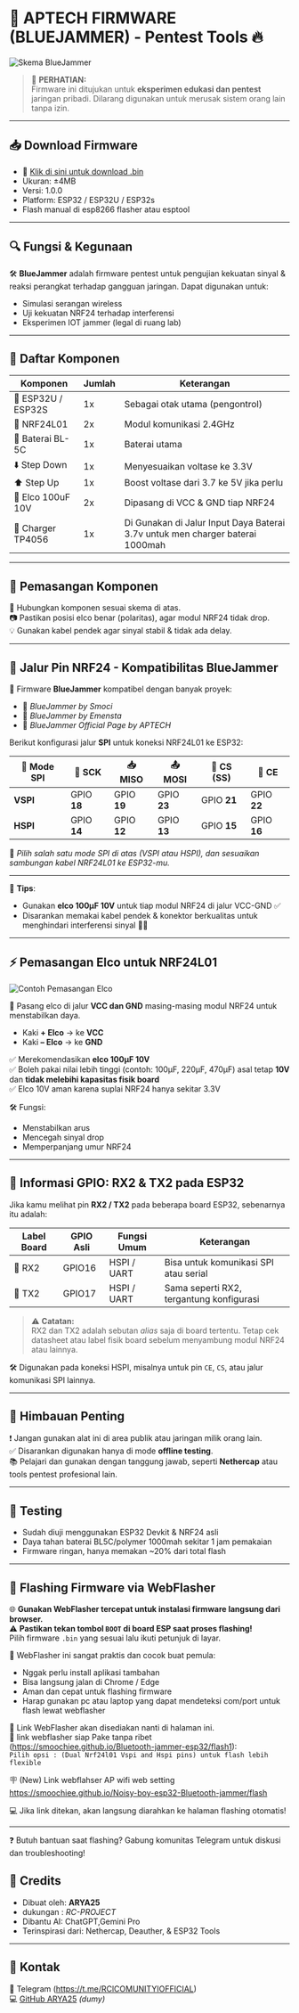 # 📡 APTECH FIRMWARE (BLUEJAMMER) - Pentest Tools 🔥

![Skema BlueJammer](./skemabt1.png)

> 🚨 **PERHATIAN:**  
> Firmware ini ditujukan untuk **eksperimen edukasi dan pentest** jaringan pribadi. Dilarang digunakan untuk merusak sistem orang lain tanpa izin.

---

## 📥 Download Firmware

- 🔗 [Klik di sini untuk download .bin](./https://github.com/aryaexeuyf/BLUEJAMMER-APTECH/releases/download/v1.0.0/bluejammer_v1.0.0.bin)
- Ukuran: ±4MB
- Versi: 1.0.0
- Platform: ESP32 / ESP32U / ESP32s
- Flash manual di esp8266 flasher atau esptool

---

## 🔍 Fungsi & Kegunaan

🛠️ **BlueJammer** adalah firmware pentest untuk pengujian kekuatan sinyal & reaksi perangkat terhadap gangguan jaringan. Dapat digunakan untuk:

- Simulasi serangan wireless
- Uji kekuatan NRF24 terhadap interferensi
- Eksperimen IOT jammer (legal di ruang lab)

---

## 🧰 Daftar Komponen

| Komponen         | Jumlah | Keterangan                          |
|------------------|--------|-------------------------------------|
| 🔌 ESP32U / ESP32S | 1x     | Sebagai otak utama (pengontrol)     |
| 📡 NRF24L01       | 2x     | Modul komunikasi 2.4GHz             |
| 🔋 Baterai BL-5C   | 1x     | Baterai utama                        |
| ⬇️ Step Down      | 1x     | Menyesuaikan voltase ke 3.3V        |
| ⬆️ Step Up        | 1x     | Boost voltase dari 3.7 ke 5V jika perlu |
| 🧯 Elco 100uF 10V  | 2x     | Dipasang di VCC & GND tiap NRF24    |
| 🪫 Charger TP4056  | 1x     |   Di Gunakan di Jalur Input Daya Baterai 3.7v untuk men charger baterai 1000mah

---

## 🔌 Pemasangan Komponen

🔧 Hubungkan komponen sesuai skema di atas.  
📷 Pastikan posisi elco benar (polaritas), agar modul NRF24 tidak drop.  
💡 Gunakan kabel pendek agar sinyal stabil & tidak ada delay.

---

## 📌 Jalur Pin NRF24 - Kompatibilitas BlueJammer

🧠 Firmware **BlueJammer** kompatibel dengan banyak proyek:

- 🔹 *BlueJammer by Smoci*  
- 🔸 *BlueJammer by Emensta*  
- 🧩 *BlueJammer Official Page by APTECH*

Berikut konfigurasi jalur **SPI** untuk koneksi NRF24L01 ke ESP32:

| 🧷 **Mode SPI** | 🧩 **SCK** | 📥 **MISO** | 📤 **MOSI** | 🎯 **CS (SS)** | 📶 **CE** |
|----------------|-----------|------------|-------------|----------------|-----------|
| **VSPI**        | GPIO **18** | GPIO **19** | GPIO **23**  | GPIO **21**     | GPIO **22** |
| **HSPI**        | GPIO **14** | GPIO **12** | GPIO **13**  | GPIO **15**     | GPIO **16** |

📢 *Pilih salah satu mode SPI di atas (VSPI atau HSPI), dan sesuaikan sambungan kabel NRF24L01 ke ESP32-mu.*

---

🔧 **Tips**:

- Gunakan **elco 100µF 10V** untuk tiap modul NRF24 di jalur VCC-GND ✅  
- Disarankan memakai kabel pendek & konektor berkualitas untuk menghindari interferensi sinyal 🚫📶
  
---

## ⚡ Pemasangan Elco untuk NRF24L01

![Contoh Pemasangan Elco](./tutorelco.png)

📌 Pasang elco di jalur **VCC dan GND** masing-masing modul NRF24 untuk menstabilkan daya.

- Kaki **+ Elco** → ke **VCC**
- Kaki **– Elco** → ke **GND**

✅ Merekomendasikan **elco 100µF 10V**  
✅ Boleh pakai nilai lebih tinggi (contoh: 100µF, 220µF, 470µF) asal tetap **10V** dan **tidak melebihi kapasitas fisik board**  
✅ Elco 10V aman karena suplai NRF24 hanya sekitar 3.3V

🛠 Fungsi:
- Menstabilkan arus
- Mencegah sinyal drop
- Memperpanjang umur NRF24

---

## 📡 Informasi GPIO: RX2 & TX2 pada ESP32

Jika kamu melihat pin **RX2 / TX2** pada beberapa board ESP32, sebenarnya itu adalah:

| Label Board | GPIO Asli | Fungsi Umum | Keterangan |
|-------------|------------|--------------|-------------|
| 🔁 RX2      | GPIO16     | HSPI / UART  | Bisa untuk komunikasi SPI atau serial |
| 🔁 TX2      | GPIO17     | HSPI / UART  | Sama seperti RX2, tergantung konfigurasi |

> ⚠️ **Catatan:**  
> RX2 dan TX2 adalah sebutan _alias_ saja di board tertentu. Tetap cek datasheet atau label fisik board sebelum menyambung modul NRF24 atau lainnya.

🛠️ Digunakan pada koneksi HSPI, misalnya untuk pin `CE`, `CS`, atau jalur komunikasi SPI lainnya.

---

## 📢 Himbauan Penting

❗ Jangan gunakan alat ini di area publik atau jaringan milik orang lain.  
✅ Disarankan digunakan hanya di mode **offline testing**.  
📚 Pelajari dan gunakan dengan tanggung jawab, seperti **Nethercap** atau tools pentest profesional lain.

---

## 🧪 Testing

- Sudah diuji menggunakan ESP32 Devkit & NRF24 asli
- Daya tahan baterai BL5C/polymer 1000mah sekitar 1 jam pemakaian
- Firmware ringan, hanya memakan ~20% dari total flash

---

## 🚀 Flashing Firmware via WebFlasher

🌐 **Gunakan WebFlasher tercepat untuk instalasi firmware langsung dari browser.**  
⚠️ **Pastikan tekan tombol `BOOT` di board ESP saat proses flashing!**  
Pilih firmware `.bin` yang sesuai lalu ikuti petunjuk di layar.

🔧 WebFlasher ini sangat praktis dan cocok buat pemula:  
- Nggak perlu install aplikasi tambahan  
- Bisa langsung jalan di Chrome / Edge  
- Aman dan cepat untuk flashing firmware
- Harap gunakan pc atau laptop yang dapat mendeteksi com/port untuk flash lewat webflasher

📎 Link WebFlasher akan disediakan nanti di halaman ini.  
📌 link webflasher siap Pake tanpa ribet
(https://smoochiee.github.io/Bluetooth-jammer-esp32/flash1):  
`Pilih opsi : (Dual Nrf24l01 Vspi and Hspi pins) untuk flash lebih flexible`

🪧 (New) Link webflahser AP wifi web setting
https://smoochiee.github.io/Noisy-boy-esp32-Bluetooth-jammer/flash

💻 Jika link ditekan, akan langsung diarahkan ke halaman flashing otomatis!

---

❓ Butuh bantuan saat flashing? Gabung komunitas Telegram untuk diskusi dan troubleshooting!

## 🤝 Credits

- Dibuat oleh: **ARYA25**
- dukungan : *RC-PROJECT*
- Dibantu AI: ChatGPT,Gemini Pro
- Terinspirasi dari: Nethercap, Deauther, & ESP32 Tools

---

## 💬 Kontak

📧 Telegram (https://t.me/RClCOMUNITYIOFFICIAL)  
💻 [GitHub ARYA25](https://github.com/...) *(dumy)*
